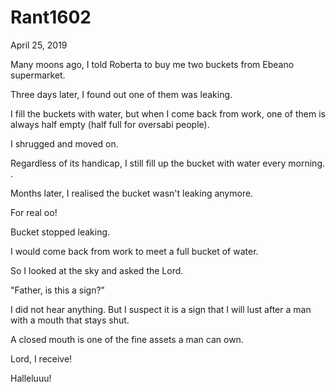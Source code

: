 # Rant1602


April 25, 2019

Many moons ago, I told Roberta to buy me two buckets from Ebeano supermarket.

Three days later, I found out one of them was leaking.

I fill the buckets with water, but when I come back from work, one of them is always half empty (half full for oversabi people).

I shrugged and moved on.

Regardless of its handicap, I still fill up the bucket with water every morning.
.

Months later, I realised the bucket wasn't leaking anymore.

For real oo!

Bucket stopped leaking.

I would come back from work to meet a full bucket of water.

So I looked at the sky and asked the Lord.

"Father, is this a sign?"

I did not hear anything. But I suspect it is a sign that I will lust after a man with a mouth that stays shut.

A closed mouth is one of the fine assets a man can own.

Lord, I receive!

Halleluuu!